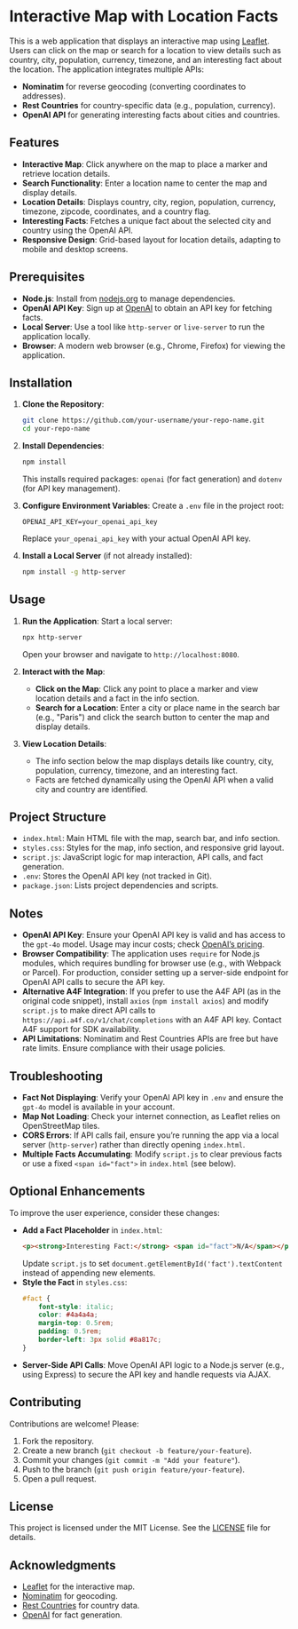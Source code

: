 # Interactive Map with Location Facts

This is a web application that displays an interactive map using [Leaflet](https://leafletjs.com/). Users can click on the map or search for a location to view details such as country, city, population, currency, timezone, and an interesting fact about the location. The application integrates multiple APIs:

- **Nominatim** for reverse geocoding (converting coordinates to addresses).
- **Rest Countries** for country-specific data (e.g., population, currency).
- **OpenAI API** for generating interesting facts about cities and countries.

## Features

- **Interactive Map**: Click anywhere on the map to place a marker and retrieve location details.
- **Search Functionality**: Enter a location name to center the map and display details.
- **Location Details**: Displays country, city, region, population, currency, timezone, zipcode, coordinates, and a country flag.
- **Interesting Facts**: Fetches a unique fact about the selected city and country using the OpenAI API.
- **Responsive Design**: Grid-based layout for location details, adapting to mobile and desktop screens.

## Prerequisites

- **Node.js**: Install from [nodejs.org](https://nodejs.org/) to manage dependencies.
- **OpenAI API Key**: Sign up at [OpenAI](https://platform.openai.com/) to obtain an API key for fetching facts.
- **Local Server**: Use a tool like `http-server` or `live-server` to run the application locally.
- **Browser**: A modern web browser (e.g., Chrome, Firefox) for viewing the application.

## Installation

1. **Clone the Repository**:
   ```bash
   git clone https://github.com/your-username/your-repo-name.git
   cd your-repo-name
   ```

2. **Install Dependencies**:
   ```bash
   npm install
   ```
   This installs required packages: `openai` (for fact generation) and `dotenv` (for API key management).

3. **Configure Environment Variables**:
   Create a `.env` file in the project root:
   ```
   OPENAI_API_KEY=your_openai_api_key
   ```
   Replace `your_openai_api_key` with your actual OpenAI API key.

4. **Install a Local Server** (if not already installed):
   ```bash
   npm install -g http-server
   ```

## Usage

1. **Run the Application**:
   Start a local server:
   ```bash
   npx http-server
   ```
   Open your browser and navigate to `http://localhost:8080`.

2. **Interact with the Map**:
   - **Click on the Map**: Click any point to place a marker and view location details and a fact in the info section.
   - **Search for a Location**: Enter a city or place name in the search bar (e.g., "Paris") and click the search button to center the map and display details.

3. **View Location Details**:
   - The info section below the map displays details like country, city, population, currency, timezone, and an interesting fact.
   - Facts are fetched dynamically using the OpenAI API when a valid city and country are identified.

## Project Structure

- `index.html`: Main HTML file with the map, search bar, and info section.
- `styles.css`: Styles for the map, info section, and responsive grid layout.
- `script.js`: JavaScript logic for map interaction, API calls, and fact generation.
- `.env`: Stores the OpenAI API key (not tracked in Git).
- `package.json`: Lists project dependencies and scripts.

## Notes

- **OpenAI API Key**: Ensure your OpenAI API key is valid and has access to the `gpt-4o` model. Usage may incur costs; check [OpenAI’s pricing](https://openai.com/pricing).
- **Browser Compatibility**: The application uses `require` for Node.js modules, which requires bundling for browser use (e.g., with Webpack or Parcel). For production, consider setting up a server-side endpoint for OpenAI API calls to secure the API key.
- **Alternative A4F Integration**: If you prefer to use the A4F API (as in the original code snippet), install `axios` (`npm install axios`) and modify `script.js` to make direct API calls to `https://api.a4f.co/v1/chat/completions` with an A4F API key. Contact A4F support for SDK availability.
- **API Limitations**: Nominatim and Rest Countries APIs are free but have rate limits. Ensure compliance with their usage policies.

## Troubleshooting

- **Fact Not Displaying**: Verify your OpenAI API key in `.env` and ensure the `gpt-4o` model is available in your account.
- **Map Not Loading**: Check your internet connection, as Leaflet relies on OpenStreetMap tiles.
- **CORS Errors**: If API calls fail, ensure you’re running the app via a local server (`http-server`) rather than directly opening `index.html`.
- **Multiple Facts Accumulating**: Modify `script.js` to clear previous facts or use a fixed `<span id="fact">` in `index.html` (see below).

## Optional Enhancements

To improve the user experience, consider these changes:
- **Add a Fact Placeholder** in `index.html`:
  ```html
  <p><strong>Interesting Fact:</strong> <span id="fact">N/A</span></p>
  ```
  Update `script.js` to set `document.getElementById('fact').textContent` instead of appending new elements.
- **Style the Fact** in `styles.css`:
  ```css
  #fact {
      font-style: italic;
      color: #4a4a4a;
      margin-top: 0.5rem;
      padding: 0.5rem;
      border-left: 3px solid #8a817c;
  }
  ```
- **Server-Side API Calls**: Move OpenAI API logic to a Node.js server (e.g., using Express) to secure the API key and handle requests via AJAX.

## Contributing

Contributions are welcome! Please:
1. Fork the repository.
2. Create a new branch (`git checkout -b feature/your-feature`).
3. Commit your changes (`git commit -m "Add your feature"`).
4. Push to the branch (`git push origin feature/your-feature`).
5. Open a pull request.

## License

This project is licensed under the MIT License. See the [LICENSE](LICENSE) file for details.

## Acknowledgments

- [Leaflet](https://leafletjs.com/) for the interactive map.
- [Nominatim](https://nominatim.openstreetmap.org/) for geocoding.
- [Rest Countries](https://restcountries.com/) for country data.
- [OpenAI](https://openai.com/) for fact generation.